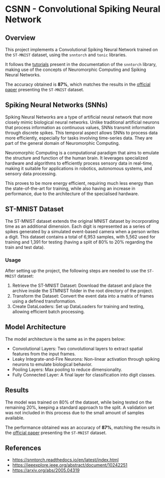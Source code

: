 # CSNN - Convolutional Spiking Neural Network

## Overview

This project implements a Convolutional Spiking Neural Network trained on the `ST-MNIST` dataset, using the `snntorch` and `tonic` libraries.

It follows the [tutorials](https://snntorch.readthedocs.io/en/latest/index.html) present in the documentation of the `snntorch` library, making use of the concepts of Neuromorphic Computing and Spiking Neural Networks.

The accuracy obtained is **87%**, which matches the results in the [official paper](https://arxiv.org/abs/2005.04319) presenting the `ST-MNIST` dataset.

## Spiking Neural Networks (SNNs)

Spiking Neural Networks are a type of artificial neural network that more closely mimic biological neural networks. Unlike traditional artificial neurons that process information as continuous values, SNNs transmit information through discrete spikes. This temporal aspect allows SNNs to process data more efficiently, especially for tasks involving time-series data. They are part of the general domain of Neuromorphic Computing.

Neuromorphic Computing is a computational paradigm that aims to emulate the structure and function of the human brain. It leverages specialized hardware and algorithms to efficiently process sensory data in real-time, making it suitable for applications in robotics, autonomous systems, and sensory data processing.

This proves to be more energy efficient, requiring much less energy than the state-of-the-art for training, while also having an increase in performance, due to the architecture of the specialised hardware.

## ST-MNIST Dataset

The ST-MNIST dataset extends the original MNIST dataset by incorporating time as an additional dimension. Each digit is represented as a series of spikes generated by a simulated event-based camera when a person writes a digit. This dataset contains a total of 6,953 samples, with 5,562 used for training and 1,391 for testing (having a split of 80% to 20% regarding the train and test data). 

### Usage

After setting up the project, the following steps are needed to use the `ST-MNIST` dataset:

1. Retrieve the ST-MNIST Dataset: Download the dataset and place the archive inside the STMNIST folder in the root directory of the project.
2. Transform the Dataset: Convert the event data into a matrix of frames using a defined transformation.
3. Create DataLoaders: Set up DataLoaders for training and testing, allowing efficient batch processing.

## Model Architecture

The model architecture is the same as in the papers below:

- Convolutional Layers: Two convolutional layers to extract spatial features from the input frames.
- Leaky Integrate-and-Fire Neurons: Non-linear activation through spiking neurons to emulate biological behavior.
- Pooling Layers: Max pooling to reduce dimensionality.
- Fully Connected Layer: A final layer for classification into digit classes.

## Results

The model was trained on 80% of the dataset, while being tested on the remaining 20%, keeping a standard approach to the split. A validation set was not included in this process due to the small amount of samples available.

The performance obtained was an accuracy of **87%**, matching the results in the [official paper](https://arxiv.org/abs/2005.04319) presenting the `ST-MNIST` dataset.

## References

- https://snntorch.readthedocs.io/en/latest/index.html
- https://ieeexplore.ieee.org/abstract/document/10242251
- https://arxiv.org/abs/2005.04319
